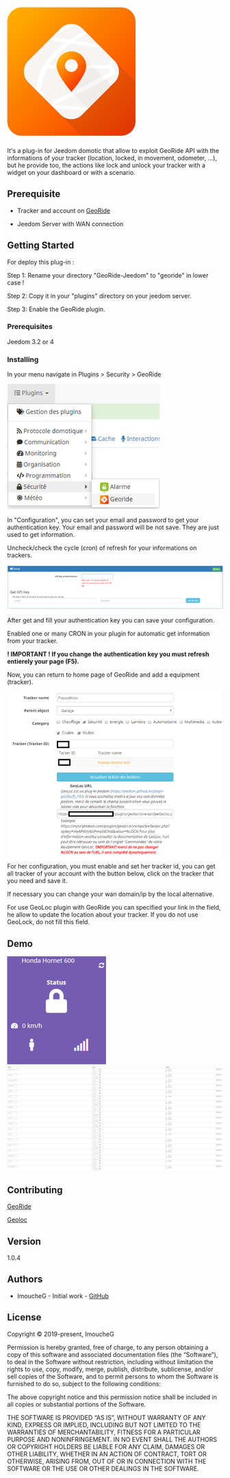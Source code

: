 # <img title='logo' width='300' src='https://github.com/ImoucheG/GeoRide-Jeedom/blob/master/assets/georide_icon.png?raw=true'/>
It's a plug-in for Jeedom domotic that allow to exploit GeoRide API with the informations of your tracker (location, locked, in
movement, odometer, ...), but he provide too, the actions like lock and unlock your tracker with a widget on your dashboard or with a scenario.
## Prerequisite


- Tracker and account on [GeoRide](https://georide.fr/)

- Jeedom Server with WAN connection


## Getting Started

For deploy this plug-in :

Step 1: Rename your directory "GeoRide-Jeedom" to "georide" in lower case !

Step 2: Copy it in your "plugins" directory on your jeedom server.

Step 3: Enable the GeoRide plugin.

### Prerequisites

Jeedom 3.2 or 4

### Installing

In your menu navigate in Plugins > Security > GeoRide

<img title='menu' src='https://github.com/ImoucheG/GeoRide-Jeedom/blob/master/assets/navigate.png?raw=true'/>

In "Configuration", you can set your email and password to get your authentication key. Your email and password will be not save. They are just
used to get information.

Uncheck/check the cycle (cron) of refresh for your informations on trackers.

<img title='configuration' src='https://github.com/ImoucheG/GeoRide-Jeedom/blob/master/assets/configuration.PNG?raw=true'/>

After get and fill your authentication key you can save your configuration.

Enabled one or many CRON in your plugin for automatic get information from your tracker.

**! IMPORTANT ! If you change the authentication key you must refresh entierely your page (F5).**

Now, you can return to home page of GeoRide and add a equipment (tracker).

<img title='equipment' src='https://github.com/ImoucheG/GeoRide-Jeedom/blob/master/assets/equip.PNG?raw=true'/>


For her configuration, you must enable and set her tracker id, you can get all tracker of your account with the button below, click on
the tracker that you need and save it.

If necessary you can change your wan domain/ip by the local alternative.

For use GeoLoc plugin with GeoRide you can specified your link in the field, he allow to update the location about your tracker. If you
do not use GeoLock, do not fill this field.

## Demo

<img title='widget' src='https://github.com/ImoucheG/GeoRide-Jeedom/blob/master/assets/widget.PNG?raw=true'/>
<img title='commands' src='https://github.com/ImoucheG/GeoRide-Jeedom/blob/master/assets/comand.PNG?raw=true'/>


## Contributing

[GeoRide](https://georide.fr/)

[Geoloc](https://jeedom.github.io/plugin-geoloc/fr_FR/)

## Version

1.0.4

## Authors

* ImoucheG - Initial work - [GitHub](https://github.com/ImoucheG)

## License


Copyright © 2019-present, ImoucheG

Permission is hereby granted, free of charge, to any person obtaining a copy of this software and associated documentation files (the “Software”), to deal in the Software without restriction, including without limitation the rights to use, copy, modify, merge, publish, distribute, sublicense, and/or sell copies of the Software, and to permit persons to whom the Software is furnished to do so, subject to the following conditions:

The above copyright notice and this permission notice shall be included in all copies or substantial portions of the Software.

THE SOFTWARE IS PROVIDED “AS IS”, WITHOUT WARRANTY OF ANY KIND, EXPRESS OR IMPLIED, INCLUDING BUT NOT LIMITED TO THE WARRANTIES OF MERCHANTABILITY, FITNESS FOR A PARTICULAR PURPOSE AND NONINFRINGEMENT. IN NO EVENT SHALL THE AUTHORS OR COPYRIGHT HOLDERS BE LIABLE FOR ANY CLAIM, DAMAGES OR OTHER LIABILITY, WHETHER IN AN ACTION OF CONTRACT, TORT OR OTHERWISE, ARISING FROM, OUT OF OR IN CONNECTION WITH THE SOFTWARE OR THE USE OR OTHER DEALINGS IN THE SOFTWARE.

